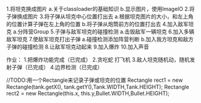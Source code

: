 1.将坦克换成图片
    a.关于classloader的基础知识
    b.显示图片，使用ImageIO
2.将子弹换成图片
3.将子弹从坦克中心位置打出去
    a.根据坦克图片的大小，和左上角的位置计算子弹在左上角的位置
    b.将子弹从炮筒前方的位置打出去
4.加入敌军坦克
    a.分阵营Group
5.子弹与敌军坦克的碰撞检测
    a.击毁敌军一辆坦克
6.加入多辆敌军坦克
7.使敌军坦克打出子弹
    a.碰撞检测添加阵营判断
    b.加入我方坦克和敌方子弹的碰撞检测
8.让敌军坦克动起来
9.加入爆炸
10.加入声音

作业：
1.把爆炸功能完成（已完成）
2.贪吃蛇 打飞机
3.敌人坦克随机动，随机发射子弹（已完成）
4.边界检测（已完成）

//TODO:用一个Rectangle来记录子弹或坦克的位置
Rectangle rect1 = new Rectangle(tank.getX(), tank.getY(),Tank.WIDTH,Tank.HEIGHT);
Rectangle rect2 = new Rectangle(this.x, this.y,Bullet.WIDTH,Bullet.HEIGHT);



